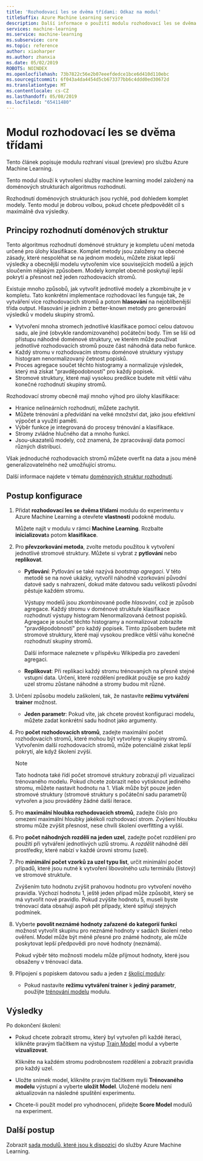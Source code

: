 ```yaml
---
title: 'Rozhodovací les se dvěma třídami: Odkaz na modul'
titleSuffix: Azure Machine Learning service
description: Další informace o použití modulu rozhodovací les se dvěma třídami ve službě Azure Machine Learning k vytvoření služby machine learning model založený na doménových strukturách algoritmus rozhodnutí.
services: machine-learning
ms.service: machine-learning
ms.subservice: core
ms.topic: reference
author: xiaoharper
ms.author: zhanxia
ms.date: 05/02/2019
ROBOTS: NOINDEX
ms.openlocfilehash: 73b7822c56e2b07eeefdedce1bce6d410d110ebc
ms.sourcegitcommit: 6f043a4da4454d5cb673377bb6c4ddd0ed30672d
ms.translationtype: MT
ms.contentlocale: cs-CZ
ms.lasthandoff: 05/08/2019
ms.locfileid: "65411480"
---
```

# <a name="two-class-decision-forest-module"></a>Modul rozhodovací les se dvěma třídami

Tento článek popisuje modulu rozhraní visual (preview) pro službu Azure Machine Learning.

Tento modul slouží k vytvoření služby machine learning model založený na doménových strukturách algoritmus rozhodnutí.  

Rozhodnutí doménových strukturách jsou rychlé, pod dohledem komplet modely. Tento modul je dobrou volbou, pokud chcete předpovědět cíl s maximálně dva výsledky. 

## <a name="understanding-decision-forests"></a>Principy rozhodnutí doménových struktur

Tento algoritmus rozhodnutí doménové struktury je kompletu učení metoda určené pro úlohy klasifikace. Komplet metody jsou založeny na obecné zásady, které nespoléhat se na jednom modelu, můžete získat lepší výsledky a obecnější modelu vytvořením více souvisejících modelů a jejich sloučením nějakým způsobem. Modely komplet obecně poskytují lepší pokrytí a přesnost než jeden rozhodovacích stromů. 

Existuje mnoho způsobů, jak vytvořit jednotlivé modely a zkombinujte je v kompletu. Tato konkrétní implementace rozhodovací les funguje tak, že vytváření více rozhodovacích stromů a potom **hlasování** na nejoblíbenější třída output. Hlasování je jedním z better-known metody pro generování výsledků v modelu skupiny stromů. 

+ Vytvoření mnoha stromech jednotlivé klasifikace pomocí celou datovou sadu, ale jiné (obvykle randomizovaného) počáteční body. Tím se liší od přístupu náhodné doménové struktury, ve kterém může používat jednotlivé rozhodovacích stromů pouze část náhodná data nebo funkce.
+ Každý stromu v rozhodovacím stromu doménové struktury výstupy histogram nenormalizovaný četnost popisků. 
+ Proces agregace součet těchto histogramy a normalizuje výsledek, který má získat "pravděpodobností" pro každý popisek. 
+ Stromové struktury, které mají vysokou predikce budete mít větší váhu konečné rozhodnutí skupiny stromů.

Rozhodovací stromy obecně mají mnoho výhod pro úlohy klasifikace:
  
- Hranice nelineárních rozhodnutí, můžete zachytit.
- Můžete trénování a předvídání na velké množství dat, jako jsou efektivní výpočet a využití paměti.
- Výběr funkce je integrovaná do procesy trénování a klasifikace.  
- Stromy zvládne hlučného dat a mnoho funkcí.  
- Jsou-ukazatelů modely, což znamená, že zpracovávají data pomocí různých distribucí. 

Však jednoduché rozhodovacích stromů můžete overfit na data a jsou méně generalizovatelného než umožňující stromu.

Další informace najdete v tématu [doménových struktur rozhodnutí](https://go.microsoft.com/fwlink/?LinkId=403677).  

## <a name="how-to-configure"></a>Postup konfigurace
  
1.  Přidat **rozhodovací les se dvěma třídami** modulu do experimentu v Azure Machine Learning a otevřete **vlastnosti** podokně modulu. 

    Můžete najít v modulu v rámci **Machine Learning**. Rozbalte **inicializovat**a potom **klasifikace**.  
  
2.  Pro **převzorkování metoda**, zvolte metodu použitou k vytvoření jednotlivé stromové struktury.  Můžete si vybrat z **pytlování** nebo **replikovat**.  
  
    -   **Pytlování**: Pytlování se také nazývá *bootstrap agregaci*. V této metodě se na nové ukázky, vytvořil náhodně vzorkování původní datové sady s nahrazení, dokud máte datovou sadu velikosti původní pěstuje každém stromu.  
  
         Výstupy modelů jsou zkombinované podle *hlasování*, což je způsob agregace. Každý stromu v doménové struktuře klasifikace rozhodnutí výstupy histogram Nenormalizovaná četnost popisků. Agregace je součet těchto histogramy a normalizovat zobrazíte "pravděpodobností" pro každý popisek. Tímto způsobem budete mít stromové struktury, které mají vysokou predikce větší váhu konečné rozhodnutí skupiny stromů.  
  
         Další informace naleznete v příspěvku Wikipedia pro zavedení agregaci.  
  
    -   **Replikovat**: Při replikaci každý stromu trénovaných na přesně stejné vstupní data. Určení, které rozdělení predikát použije se pro každý uzel stromu zůstane náhodné a stromy budou mít různé.   
  
3.  Určení způsobu modelu zaškolení, tak, že nastavíte **režimu vytváření trainer** možnost.  
  
    -   **Jeden parametr**: Pokud víte, jak chcete provést konfiguraci modelu, můžete zadat konkrétní sadu hodnot jako argumenty.
  
4.  Pro **počet rozhodovacích stromů**, zadejte maximální počet rozhodovacích stromů, které mohou být vytvořeny v skupiny stromů. Vytvořením další rozhodovacích stromů, může potenciálně získat lepší pokrytí, ale když školení zvýší.  
  
    > [!NOTE]
    >  Tato hodnota také řídí počet stromové struktury zobrazují při vizualizaci trénovaného modelu. Pokud chcete zobrazit nebo vytisknout jediného stromu, můžete nastavit hodnotu na 1. Však může být pouze jeden stromové struktury (stromové struktury s počáteční sadu parametrů) vytvořen a jsou prováděny žádné další iterace.
  
5.  Pro **maximální hloubka rozhodovacích stromů**, zadejte číslo pro omezení maximální hloubky jakékoli rozhodovací strom. Zvýšení hloubku stromu může zvýšit přesnost, nese chvíli školení overfitting a vyšší.
  
6.  Pro **počet náhodných rozdělí na jeden uzel**, zadejte počet rozdělení pro použití při vytváření jednotlivých uzlů stromu. A *rozdělit* náhodně dělí prostředky, které nabízí v každé úrovni stromu (uzel).
  
7.  Pro **minimální počet vzorků za uzel typu list**, určit minimální počet případů, které jsou nutné k vytvoření libovolného uzlu terminálu (listový) ve stromové struktuře.
  
     Zvýšením tuto hodnotu zvýšit prahovou hodnotu pro vytvoření nového pravidla. Výchozí hodnotu 1, ještě jeden případ může způsobit, který se má vytvořit nové pravidlo. Pokud zvýšíte hodnotu 5, museli byste trénovací data obsahují aspoň pět případy, které splňují stejných podmínek.  
  
8.  Vyberte **povolit neznámé hodnoty zařazené do kategorií funkcí** možnost vytvořit skupinu pro neznámé hodnoty v sadách školení nebo ověření. Model může být méně přesné pro známé hodnoty, ale může poskytovat lepší předpovědi pro nové hodnoty (neznámá). 

     Pokud výběr této možnosti modelu může přijmout hodnoty, které jsou obsaženy v trénovací data.
  
9. Připojení s popiskem datovou sadu a jeden z [školicí moduly](module-reference.md):  
  
    -   Pokud nastavíte **režimu vytváření trainer** k **jediný parametr**, použijte [trénování modelu](./train-model.md) modulu.  
  
    
## <a name="results"></a>Výsledky

Po dokončení školení:

+ Pokud chcete zobrazit stromu, který byl vytvořen při každé iteraci, klikněte pravým tlačítkem na výstup [Train Model](./train-model.md) modul a vyberte **vizualizovat**.
  
    Klikněte na každém stromu podrobnostem rozdělení a zobrazit pravidla pro každý uzel.

+ Uložte snímek model, klikněte pravým tlačítkem myši **Trénovaného modelu** výstupní a vyberte **uložit Model**. Uložené modelu není aktualizován na následné spuštění experimentu.

+ Chcete-li použít model pro vyhodnocení, přidejte **Score Model** modulů na experiment.


## <a name="next-steps"></a>Další postup

Zobrazit [sada modulů, které jsou k dispozici](module-reference.md) do služby Azure Machine Learning. 